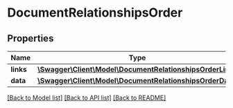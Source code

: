 # DocumentRelationshipsOrder

## Properties
Name | Type | Description | Notes
------------ | ------------- | ------------- | -------------
**links** | [**\Swagger\Client\Model\DocumentRelationshipsOrderLinks**](DocumentRelationshipsOrderLinks.md) |  | [optional] 
**data** | [**\Swagger\Client\Model\DocumentRelationshipsOrderData**](DocumentRelationshipsOrderData.md) |  | [optional] 

[[Back to Model list]](../../README.md#documentation-for-models) [[Back to API list]](../../README.md#documentation-for-api-endpoints) [[Back to README]](../../README.md)


